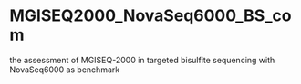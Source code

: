 # MGISEQ2000_NovaSeq6000_BS_com
the assessment of MGISEQ-2000 in targeted bisulfite sequencing with NovaSeq6000 as benchmark
